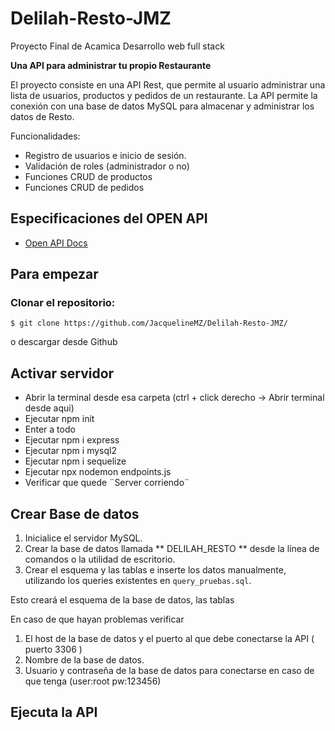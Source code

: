 # Delilah-Resto-JMZ
Proyecto Final de Acamica Desarrollo web full stack

**Una API para administrar tu propio Restaurante**

El proyecto consiste en una API Rest, que permite al usuario administrar una lista de usuarios, productos y pedidos de un restaurante.
La API permite la conexión con una base de datos MySQL para almacenar y administrar los datos de Resto.

Funcionalidades:

- Registro de usuarios e inicio de sesión.
- Validación de roles (administrador o no)
- Funciones CRUD de productos
- Funciones CRUD de pedidos

## Especificaciones del OPEN API 

- [Open API Docs](/DocSwagger.yml)

## Para empezar

### Clonar el repositorio:

```
$ git clone https://github.com/JacquelineMZ/Delilah-Resto-JMZ/
```
o  descargar desde Github

## Activar servidor

- Abrir la terminal desde esa carpeta (ctrl + click derecho -> Abrir terminal desde aqui)
- Ejecutar npm init
- Enter a todo
- Ejecutar npm i express
- Ejecutar npm i mysql2
- Ejecutar npm i sequelize
- Ejecutar npx nodemon endpoints.js
- Verificar que quede ¨Server corriendo¨

## Crear Base de datos
1. Inicialice el servidor MySQL.
2. Crear la base de datos llamada ** DELILAH_RESTO ** desde la línea de comandos o la utilidad de escritorio.
3. Crear el esquema y las tablas e inserte los datos manualmente, utilizando los queries existentes en `query_pruebas.sql`.

Esto creará el esquema de la base de datos, las tablas

En caso de que hayan problemas verificar
1. El host de la base de datos y el puerto al que debe conectarse la API ( puerto 3306 )
2. Nombre de la base de datos.
3. Usuario y contraseña de la base de datos para conectarse en caso de que tenga (user:root pw:123456)

## Ejecuta la API

